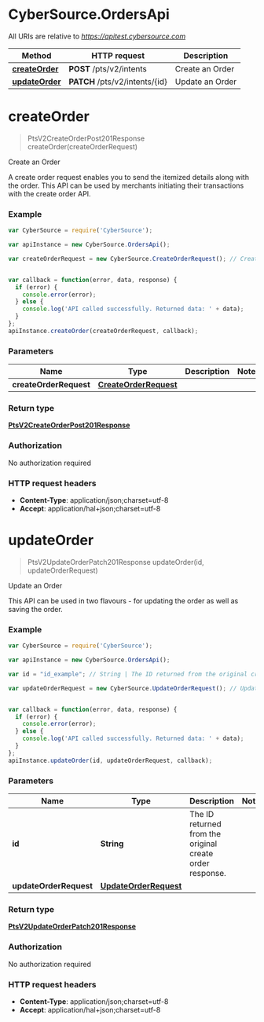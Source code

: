 # CyberSource.OrdersApi

All URIs are relative to *https://apitest.cybersource.com*

Method | HTTP request | Description
------------- | ------------- | -------------
[**createOrder**](OrdersApi.md#createOrder) | **POST** /pts/v2/intents | Create an Order
[**updateOrder**](OrdersApi.md#updateOrder) | **PATCH** /pts/v2/intents/{id} | Update an Order


<a name="createOrder"></a>
# **createOrder**
> PtsV2CreateOrderPost201Response createOrder(createOrderRequest)

Create an Order

A create order request enables you to send the itemized details along with the order. This API can be used by merchants initiating their transactions with the create order API.  

### Example
```javascript
var CyberSource = require('CyberSource');

var apiInstance = new CyberSource.OrdersApi();

var createOrderRequest = new CyberSource.CreateOrderRequest(); // CreateOrderRequest | 


var callback = function(error, data, response) {
  if (error) {
    console.error(error);
  } else {
    console.log('API called successfully. Returned data: ' + data);
  }
};
apiInstance.createOrder(createOrderRequest, callback);
```

### Parameters

Name | Type | Description  | Notes
------------- | ------------- | ------------- | -------------
 **createOrderRequest** | [**CreateOrderRequest**](CreateOrderRequest.md)|  | 

### Return type

[**PtsV2CreateOrderPost201Response**](PtsV2CreateOrderPost201Response.md)

### Authorization

No authorization required

### HTTP request headers

 - **Content-Type**: application/json;charset=utf-8
 - **Accept**: application/hal+json;charset=utf-8

<a name="updateOrder"></a>
# **updateOrder**
> PtsV2UpdateOrderPatch201Response updateOrder(id, updateOrderRequest)

Update an Order

This API can be used in two flavours - for updating the order as well as saving the order. 

### Example
```javascript
var CyberSource = require('CyberSource');

var apiInstance = new CyberSource.OrdersApi();

var id = "id_example"; // String | The ID returned from the original create order response.

var updateOrderRequest = new CyberSource.UpdateOrderRequest(); // UpdateOrderRequest | 


var callback = function(error, data, response) {
  if (error) {
    console.error(error);
  } else {
    console.log('API called successfully. Returned data: ' + data);
  }
};
apiInstance.updateOrder(id, updateOrderRequest, callback);
```

### Parameters

Name | Type | Description  | Notes
------------- | ------------- | ------------- | -------------
 **id** | **String**| The ID returned from the original create order response. | 
 **updateOrderRequest** | [**UpdateOrderRequest**](UpdateOrderRequest.md)|  | 

### Return type

[**PtsV2UpdateOrderPatch201Response**](PtsV2UpdateOrderPatch201Response.md)

### Authorization

No authorization required

### HTTP request headers

 - **Content-Type**: application/json;charset=utf-8
 - **Accept**: application/hal+json;charset=utf-8

